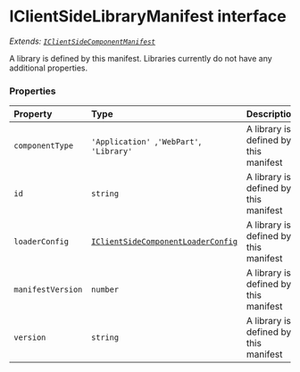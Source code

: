 # IClientSideLibraryManifest interface

_Extends: [`IClientSideComponentManifest`](../sp-client-base/iclientsidecomponentmanifest.md)_



A library is defined by this manifest. Libraries currently do not have any additional properties. 



### Properties

| Property	   | Type	| Description|
|:-------------|:-------|:-----------|
|`componentType`      | `'Application' `,` 'WebPart' `,` 'Library'` | A library is defined by this manifest |
|`id`      | `string` | A library is defined by this manifest |
|`loaderConfig`      | [`IClientSideComponentLoaderConfig`](../sp-module-interfaces/iclientsidecomponentloaderconfig.md) | A library is defined by this manifest |
|`manifestVersion`      | `number` | A library is defined by this manifest |
|`version`      | `string` | A library is defined by this manifest |





